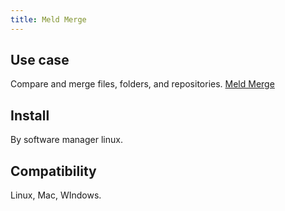 ```yaml
---
title: Meld Merge
---
```


## Use case
Compare and merge files, folders, and repositories.
[Meld Merge](https://meldmerge.org/)

## Install
By software manager linux.

## Compatibility
Linux, Mac, WIndows.
